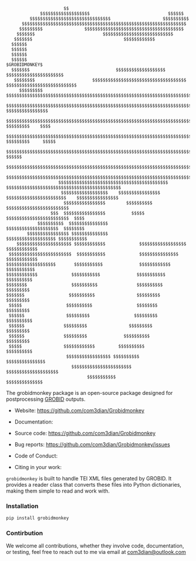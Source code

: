 
```
                      $$                                                                   
             $$$$$$$$$$$$$$$$$$$                              $$$$$$                       
         $$$$$$$$$$$$$$$$$$$$$$$$$$$$$$$                    $$$$$$$$$$             
      $$$$$$$$$$$$$$$$$$$$$$$$$$$$$$$$$$$$$$$$$$$$$$$$$$$$$$$$$$$$$$$          
     $$$$$$$$$                $$$$$$$$$$$$$$$$$$$$$$$$$$$$$$$$$$$$$$             
    $$$$$$$                          $$$$$$$$$$$$$$$$$$$$$$$$$$$           
   $$$$$$$                                   $$$$$$$$$$$$                             
  $$$$$$                                                              
  $$$$$$                                                                   
  $$$$$$                                                                             
  $$$$$$                                                                             $GROBIDMONKEY$
  $$$$$$$                                 $$$$$$$$$$$$$$$$$$$                    $$$$$$$$$$$$$$$$$$$$$$
   $$$$$$$$                      $$$$$$$$$$$$$$$$$$$$$$$$$$$$$$$$$$$$         $$$$$$$$$$$$$$$$$$$$$$$$$$$
     $$$$$$$$$              $$$$$$$$$$$$$$$$$$$$$$$$$$$$$$$$$$$$$$$$$$$$$$$$$$$$$$$$$$$$$$$$$$$$$$$$$$$$$$
       $$$$$$$$$$$$$$$$$$$$$$$$$$$$$$$$$$$$$$$$$$$$$$$$$$$$$$$$$$$$$$$$$$$$$$$$$$$$$$$     $$$$$$$$$$$$$$$$
         $$$$$$$$$$$$$$$$$$$$$$$$$$$$$$$$$$$$$$$$$$$$$$$$$$$$$$$$$$$$$$$$$$$$$$$$$$$$    $$$$$$$$$    $$$$
            $$$$$$$$$$$$$$$$$$$$$$$$$$$$$$$$$$$$$$$$$$$$$$$$$$$$$$$$$$$$$$$$$$$$$$$$$$ $$$$$$$$$     $$$$$
                 $$$$$$$$$$$$$$$$$$$$$$$$$$$$$$$$$$$$$$$$$$$$$$$$$$$$$$$$$$$$$$$$$$$$$$$$$$$$$$$$$    $$$$$$
                  $$$$$$$$$$$$$$$$$$$$$$$$$$$$$$$$$$$$$$$$$$$$$$$$$$$$$$$$$$$$$$$$$$$$$$$$$$$$$$$$$$$$$$$$$$$
                  $$$$$$$$$$$$$$$$$$$$$$$$$$$$$$$$$$$$$$$$$$$$$$$$$$$$$$$$$$$$$$$$$$$$$$$$$$$$$$$$$$$$$$$$$$
                    $$$$$$$$$$$$$$$$$$$$$$$$$$$$$$$$$$$$$$$$$$ $$$$$$$$$$$$$$$$$$$$$$$$$$$$$$$$$$$$$$$$$$$$
                     $$$$$$$$$$$$$$$$$$    $$$$$$$$$$$$$$$$ $$$$$$$$$$$$$$$$$$$$$$$    $$$$$$$$$$$$$$$$
                      $$$$$$$$$$$$$$$$        $$$$$$$$$$  $$$$$$$$$$$$$$$$$$$$$$$$
                 $$$  $$$$$$$$$$$$$$$$          $$$$$  $$$$$$$$$$$$$$$$$$$$$$$$  $$$$
            $$$$$$$$$$  $$$$$$$$$$$$$$$               $$$$$$$$$$$$$$$$$$$$  $$$$$$$$
        $$$$$$$$$$$$$$$$ $$$$$$$$$$$$$$              $$$$$$$$$$$$$$$$$$$ $$$$$$$$$$$
    $$$$$$$$$$$$$$$$$$$$$ $$$$$$$$$$$$             $$$$$$$$$$$$$$$$$$  $$$$$$$$$$$$
 $$$$$$$$$$$$$$$$$$$$$$$$  $$$$$$$$$$$             $$$$$$$$$$$$$$$     $$$$$$$$$$$$
$$$$$$$$$$$$$$$$$$$       $$$$$$$$$$$              $$$$$$$$$$$$         $$$$$$$$$$$
$$$$$$$$$$$$             $$$$$$$$$$$              $$$$$$$$$$$            $$$$$$$$$$
$$$$$$$$                 $$$$$$$$$$               $$$$$$$$$$              $$$$$$$$$
$$$$$$$                 $$$$$$$$$$                $$$$$$$$$                $$$$$$$$$
 $$$$$                 $$$$$$$$$$                 $$$$$$$$                  $$$$$$$$$
 $$$$$$                $$$$$$$$$                 $$$$$$$$$                   $$$$$$$$$$
 $$$$$$               $$$$$$$$$                $$$$$$$$$                       $$$$$$$$$
 $$$$$$               $$$$$$$$$              $$$$$$$$$$                          $$$$$$$$$
 $$$$$                $$$$$$$$$$$$         $$$$$$$$$$                              $$$$$$$$$$
                       $$$$$$$$$$$$$$$$$ $$$$$$$$$$                                  $$$$$$$$$$$$$$$
                         $$$$$$$$$$$$$$$$$$$$$$$                                       $$$$$$$$$$$$$$$$$$$$
                               $$$$$$$$$$$                                                   $$$$$$$$$$$$$$
```

The grobidmonkey package is an open-source package designed for postprocessing [GROBID](https://grobid.readthedocs.io/en/latest/) outputs.

- Website: https://github.com/com3dian/Grobidmonkey

- Documentation:

- Source code: https://github.com/com3dian/Grobidmonkey

- Bug reports: https://github.com/com3dian/Grobidmonkey/issues

- Code of Conduct:

- Citing in your work:

`grobidmonkey` is built to handle TEI XML files generated by GROBID. It provides a reader class that converts these files into Python dictionaries, making them simple to read and work with.

### Installation

```python
pip install grobidmonkey
```

### Contirbution

We welcome all contributions, whether they involve code, documentation, or testing, feel free to reach out to me via email at com3dian@outlook.com
